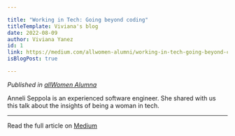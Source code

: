 ```yaml
---

title: "Working in Tech: Going beyond coding"
titleTemplate: Viviana's blog
date: 2022-08-09
author: Viviana Yanez
id: 1
link: https://medium.com/allwomen-alumni/working-in-tech-going-beyond-coding-c4eb767376a6
isBlogPost: true

---
```


_Published in [allWomen Alumna](https://medium.com/allwomen-alumni)_

Anneli Seppola is an experienced software engineer. She shared with us this talk about the insights of being a woman in tech.

---

Read the full article on [Medium](https://medium.com/allwomen-alumni/working-in-tech-going-beyond-coding-c4eb767376a6)
